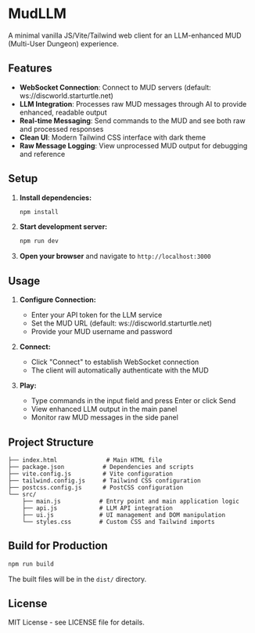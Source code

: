 # MudLLM

A minimal vanilla JS/Vite/Tailwind web client for an LLM-enhanced MUD (Multi-User Dungeon) experience.

## Features

- **WebSocket Connection**: Connect to MUD servers (default: ws://discworld.starturtle.net)
- **LLM Integration**: Processes raw MUD messages through AI to provide enhanced, readable output
- **Real-time Messaging**: Send commands to the MUD and see both raw and processed responses
- **Clean UI**: Modern Tailwind CSS interface with dark theme
- **Raw Message Logging**: View unprocessed MUD output for debugging and reference

## Setup

1. **Install dependencies:**
   ```bash
   npm install
   ```

2. **Start development server:**
   ```bash
   npm run dev
   ```

3. **Open your browser** and navigate to `http://localhost:3000`

## Usage

1. **Configure Connection:**
   - Enter your API token for the LLM service
   - Set the MUD URL (default: ws://discworld.starturtle.net)
   - Provide your MUD username and password

2. **Connect:**
   - Click "Connect" to establish WebSocket connection
   - The client will automatically authenticate with the MUD

3. **Play:**
   - Type commands in the input field and press Enter or click Send
   - View enhanced LLM output in the main panel
   - Monitor raw MUD messages in the side panel

## Project Structure

```
├── index.html              # Main HTML file
├── package.json           # Dependencies and scripts
├── vite.config.js         # Vite configuration
├── tailwind.config.js     # Tailwind CSS configuration
├── postcss.config.js      # PostCSS configuration
└── src/
    ├── main.js           # Entry point and main application logic
    ├── api.js            # LLM API integration
    ├── ui.js             # UI management and DOM manipulation
    └── styles.css        # Custom CSS and Tailwind imports
```

## Build for Production

```bash
npm run build
```

The built files will be in the `dist/` directory.

## License

MIT License - see LICENSE file for details.